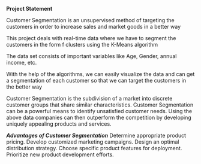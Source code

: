 ****Project Statement****

Customer Segmentation is an unsupervised method of targeting the customers in order to increase sales and market goods in a better way

This project deals with real-time data where we have to segment the customers in the form f clusters using the K-Means algorithm

The data set consists of important variables like Age, Gender, annual income, etc.

With the help of the algorithms, we can easily visualize the data and can get a segmentation of each customer so that we can target the customers in the better way

Customer Segmentation is the subdivision of a market into discrete customer groups that share similar characteristics. Customer Segmentation can be a powerful means to identify unsatisfied customer needs. Using the above data companies can then outperform the competition by developing uniquely appealing products and services.

***Advantages of Customer Segmentation***
Determine appropriate product pricing.
Develop customized marketing campaigns.
Design an optimal distribution strategy.
Choose specific product features for deployment.
Prioritize new product development efforts.
